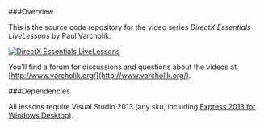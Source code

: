 ###Overview

This is the source code repository for the video series *DirectX Essentials LiveLessons* by Paul Varcholik.

[![DirectX Essentials LiveLessons](http://www.varcholik.org/DirectXEssentialsLiveLessons/Cover.jpg)](http://my.safaribooksonline.com/video/programming/opengl/9780133824360)

You'll find a forum for discussions and questions about the videos at [http://www.varcholik.org/](http://www.varcholik.org/).

###Dependencies

All lessons require Visual Studio 2013 (any sku, including [Express 2013 for Windows Desktop](http://www.visualstudio.com/en-us/products/visual-studio-express-vs.aspx)).



